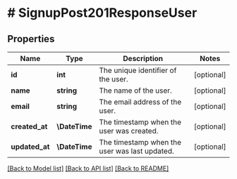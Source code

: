 # # SignupPost201ResponseUser

## Properties

Name | Type | Description | Notes
------------ | ------------- | ------------- | -------------
**id** | **int** | The unique identifier of the user. | [optional]
**name** | **string** | The name of the user. | [optional]
**email** | **string** | The email address of the user. | [optional]
**created_at** | **\DateTime** | The timestamp when the user was created. | [optional]
**updated_at** | **\DateTime** | The timestamp when the user was last updated. | [optional]

[[Back to Model list]](../../README.md#models) [[Back to API list]](../../README.md#endpoints) [[Back to README]](../../README.md)
